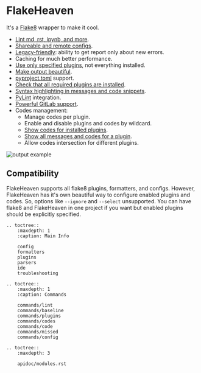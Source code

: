 # FlakeHeaven

It's a [Flake8](https://gitlab.com/pycqa/flake8) wrapper to make it cool.

+ [Lint md, rst, ipynb, and more](https://github.com/flakeheaven/flakeheaven/blob/main/docs/parsers.md).
+ [Shareable and remote configs](https://github.com/flakeheaven/flakeheaven/blob/main/docs/config.md#base).
+ [Legacy-friendly](https://github.com/flakeheaven/flakeheaven/blob/main/docs/commands/baseline.md): ability to get report only about new errors.
+ Caching for much better performance.
+ [Use only specified plugins](https://github.com/flakeheaven/flakeheaven/blob/main/docs/config.md#plugins), not everything installed.
+ [Make output beautiful](https://github.com/flakeheaven/flakeheaven/blob/main/docs/formatters.md).
+ [pyproject.toml](https://www.python.org/dev/peps/pep-0518/) support.
+ [Check that all required plugins are installed](https://github.com/flakeheaven/flakeheaven/blob/main/docs/commands/missed.md).
+ [Syntax highlighting in messages and code snippets](https://github.com/flakeheaven/flakeheaven/blob/masmainter/docs/formatters.md#colored-with-source-code).
+ [PyLint](https://github.com/PyCQA/pylint) integration.
+ [Powerful GitLab support](https://github.com/flakeheaven/flakeheaven/blob/main/docs/formatters.md#gitlab).
+ Codes management:
    + Manage codes per plugin.
    + Enable and disable plugins and codes by wildcard.
    + [Show codes for installed plugins](https://github.com/flakeheaven/flakeheaven/blob/main/docs/commands/plugins.md).
    + [Show all messages and codes for a plugin](https://github.com/flakeheaven/flakeheaven/blob/main/docs/commands/codes.md).
    + Allow codes intersection for different plugins.

![output example](../assets/grouped.png)

## Compatibility

FlakeHeaven supports all flake8 plugins, formatters, and configs. However, FlakeHeaven has it's own beautiful way to configure enabled plugins and codes. So, options like `--ignore` and `--select` unsupported. You can have flake8 and FlakeHeaven in one project if you want but enabled plugins should be explicitly specified.

```{eval-rst}
.. toctree::
    :maxdepth: 1
    :caption: Main Info

    config
    formatters
    plugins
    parsers
    ide
    troubleshooting

.. toctree::
    :maxdepth: 1
    :caption: Commands

    commands/lint
    commands/baseline
    commands/plugins
    commands/codes
    commands/code
    commands/missed
    commands/config

.. toctree::
    :maxdepth: 3

    apidoc/modules.rst
```
